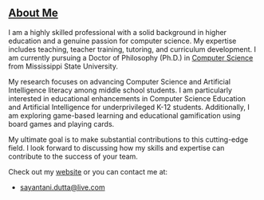 ## [About Me](https://sites.google.com/view/sayantanidutta9)

I am a highly skilled professional with a solid background in higher education and a genuine passion for computer science. My expertise includes teaching, teacher training, tutoring, and curriculum development. I am currently pursuing a Doctor of Philosophy (Ph.D.) in [Computer Science](https://www.cse.msstate.edu/) from Mississippi State University. 

My research focuses on advancing Computer Science and Artificial Intelligence literacy among middle school students. I am particularly interested in educational enhancements in Computer Science Education and Artificial Intelligence for underprivileged K-12 students. Additionally, I am exploring game-based learning and educational gamification using board games and playing cards. 

My ultimate goal is to make substantial contributions to this cutting-edge field. I look forward to discussing how my skills and expertise can contribute to the success of your team.

Check out my [website](https://sites.google.com/view/sayantanidutta9) or you can contact me at:
- sayantani.dutta@live.com
